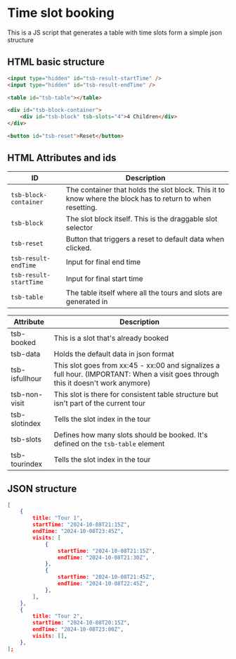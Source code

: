 # Time slot booking

This is a JS script that generates a table with time slots form a simple json structure

## HTML basic structure

```html
<input type="hidden" id="tsb-result-startTime" />
<input type="hidden" id="tsb-result-endTime" />

<table id="tsb-table"></table>

<div id="tsb-block-container">
    <div id="tsb-block" tsb-slots="4">4 Children</div>
</div>

<button id="tsb-reset">Reset</button>
```

## HTML Attributes and ids

| ID                                                              | Description                                                                                               |
| --------------------------------------------------------------- | --------------------------------------------------------------------------------------------------------- |
| <span style="white-space: nowrap;">`tsb-block-container`</span> | The container that holds the slot block. This it to know where the block has to return to when resetting. |
| `tsb-block`                                                     | The slot block itself. This is the draggable slot selector                                                |
| `tsb-reset`                                                     | Button that triggers a reset to default data when clicked.                                                |
| `tsb-result-endTime`                                            | Input for final end time                                                                                  |
| `tsb-result-startTime`                                          | Input for final start time                                                                                |
| `tsb-table`                                                     | The table itself where all the tours and slots are generated in                                           |

| Attribute      | Description                                                                                                                       |
| -------------- | --------------------------------------------------------------------------------------------------------------------------------- |
| tsb-booked     | This is a slot that's already booked                                                                                              |
| tsb-data       | Holds the default data in json format                                                                                             |
| tsb-isfullhour | This slot goes from xx:45 - xx:00 and signalizes a full hour. (IMPORTANT: When a visit goes through this it doesn't work anymore) |
| tsb-non-visit  | This slot is there for consistent table structure but isn't part of the current tour                                              |
| tsb-slotindex  | Tells the slot index in the tour                                                                                                  |
| tsb-slots      | Defines how many slots should be booked. It's defined on the `tsb-table` element                                                  |
| tsb-tourindex  | Tells the slot index in the tour                                                                                                  |

## JSON structure

```json
[
    {
        title: "Tour 1",
        startTime: "2024-10-08T21:15Z",
        endTime: "2024-10-08T23:45Z",
        visits: [
            {
                startTime: "2024-10-08T21:15Z",
                endTime: "2024-10-08T21:30Z",
            },
            {
                startTime: "2024-10-08T21:45Z",
                endTime: "2024-10-08T22:45Z",
            },
        ],
    },
    {
        title: "Tour 2",
        startTime: "2024-10-08T20:15Z",
        endTime: "2024-10-08T23:00Z",
        visits: [],
    },
];
```
